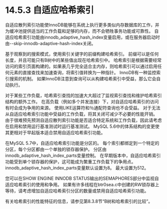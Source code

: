 # 14.5.3 自适应哈希索引
自适应散列索引功能使InnoDB能够在系统上执行更多类似内存数据库的工作，并为缓冲池提供适当的工作负载和足够的内存，而不会牺牲事务功能或可靠性。 自适应哈希索引功能由innodb_adaptive_hash_index变量启用，或在服务器启动时由--skip-innodb-adaptive-hash-index关闭。

基于观察到的搜索模式，使用索引关键字的前缀构建哈希索引。 前缀可以是任何长度，并且可能只有B树中的某些值出现在哈希索引中。 哈希索引是根据需要经常访问的索引页面构建的。如果表几乎完全适合主内存，则哈希索引可以通过启用任何元素的直接查找来加速查询，将索引值转换为一种指针。 InnoDB有一种监控索引搜索的机制。 如果InnoDB注意到查询可以从构建哈希索引中受益，那么它会自动执行。

对于某些工作负载，哈希索引查找的加速大大超过了监视索引查找和维护哈希索引结构的额外工作。 在高负载（例如多个并发连接）下，对自适应哈希索引的访问有时会成为争用的来源。 使用LIKE运算符和％通配符查询也不会受益。 对于无法从自适应哈希索引功能中受益的工作负载，将其关闭可减少不必要的性能开销。 由于很难预先预测自适应散列索引功能是否适合特定系统和工作负载，因此请考虑在启用和禁用运行基准测试时运行基准测试。 MySQL 5.6中的体系结构的变更使其更相对于早起版本适合禁用自适应哈希索引功能。

在MySQL 5.7中，自适应哈希索引功能是分区的。 每个索引都绑定到一个特定的分区，每个分区都由一个单独的锁存器保护。 分区由innodb_adaptive_hash_index_parts变量控制。 在早期版本中，自适应哈希索引功能受到单个锁存器的保护，这可能成为繁重工作负载下的争用点。 innodb_adaptive_hash_index_parts变量默认设置为8。 最大设置为512。


您可以在SHOW ENGINE INNODB STATUS输出的SEMAPHORES部分中监视自适应哈希索引的使用和争用。 如果有许多线程在btr0sea.c中创建的RW锁存器上等待，请考虑增加自适应哈希索引分区的数量或禁用自适应哈希索引功能。

有关哈希索引的性能特征的信息，请参见第8.3.8节“B树和哈希索引的比较”。
